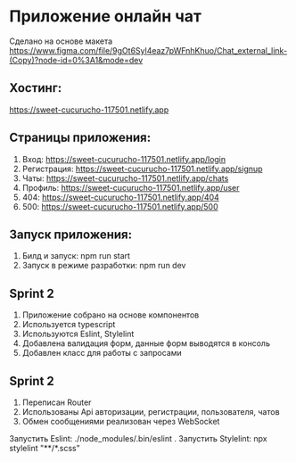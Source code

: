 # Приложение онлайн чат
Сделано на основе макета https://www.figma.com/file/9gOt6Syl4eaz7pWFnhKhuo/Chat_external_link-(Copy)?node-id=0%3A1&mode=dev

## Хостинг:
https://sweet-cucurucho-117501.netlify.app

## Страницы приложения:
1. Вход: https://sweet-cucurucho-117501.netlify.app/login
2. Регистрация: https://sweet-cucurucho-117501.netlify.app/signup
3. Чаты: https://sweet-cucurucho-117501.netlify.app/chats
4. Профиль: https://sweet-cucurucho-117501.netlify.app/user
5. 404: https://sweet-cucurucho-117501.netlify.app/404
6. 500: https://sweet-cucurucho-117501.netlify.app/500

## Запуск приложения:
1. Билд и запуск: npm run start
2. Запуск в режиме разработки: npm run dev

## Sprint 2
1. Приложение собрано на основе компонентов
2. Используется typescript
3. Используются Eslint, Stylelint
4. Добавлена валидация форм, данные форм выводятся в консоль
5. Добавлен класс для работы с запросами

## Sprint 2
1. Переписан Router
2. Использованы Api авторизации, регистрации, пользователя, чатов
3. Обмен сообщениями реализован через WebSocket

Запустить Eslint: ./node_modules/.bin/eslint .
Запустить Stylelint: npx stylelint "**/*.scss"

